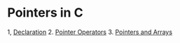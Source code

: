 # Pointers in C

1, [Declaration](./pointer_declaration/main.c)
2. [Pointer Operators](./pointer_operators/main.c)
3. [Pointers and Arrays](./pointers_and_arrays/main.c)
